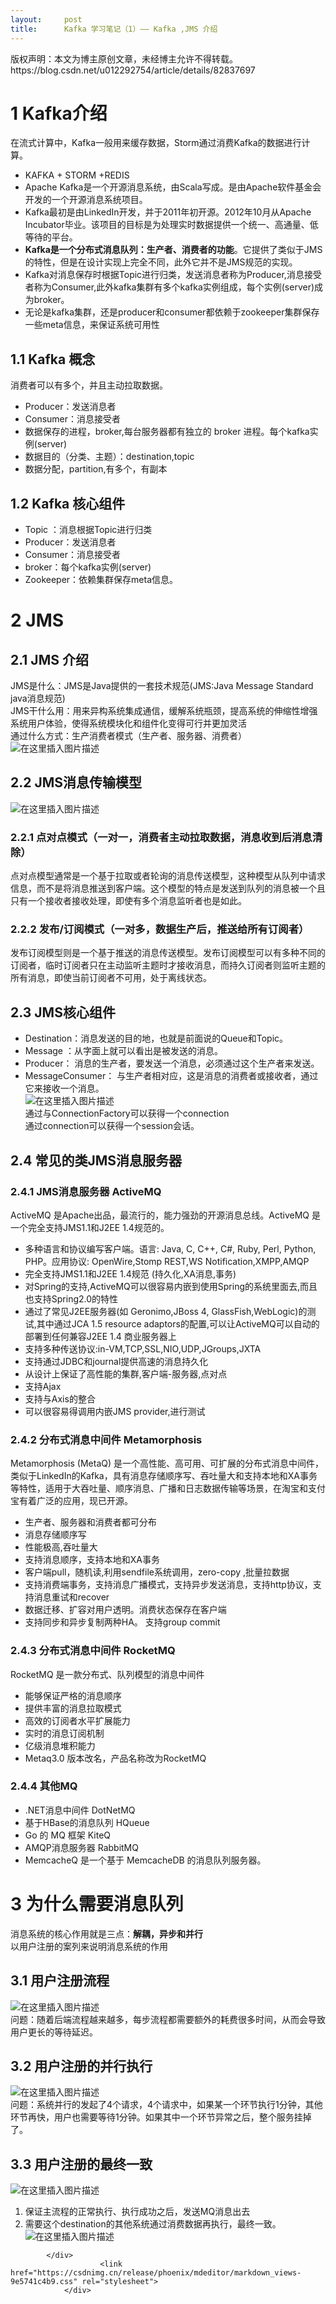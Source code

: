 ```yaml
---
layout:     post
title:      Kafka 学习笔记（1）—— Kafka ,JMS 介绍
---
```

<div id="article_content" class="article_content clearfix csdn-tracking-statistics" data-pid="blog" data-mod="popu_307" data-dsm="post">
								<div class="article-copyright">
					版权声明：本文为博主原创文章，未经博主允许不得转载。					https://blog.csdn.net/u012292754/article/details/82837697				</div>
								            <div id="content_views" class="markdown_views prism-atom-one-dark">
							<!-- flowchart 箭头图标 勿删 -->
							<svg xmlns="http://www.w3.org/2000/svg" style="display: none;"><path stroke-linecap="round" d="M5,0 0,2.5 5,5z" id="raphael-marker-block" style="-webkit-tap-highlight-color: rgba(0, 0, 0, 0);"></path></svg>
							<h1><a id="1_Kafka_0"></a>1 Kafka介绍</h1>
<p>在流式计算中，Kafka一般用来缓存数据，Storm通过消费Kafka的数据进行计算。</p>
<ul>
<li>KAFKA + STORM +REDIS</li>
<li>Apache Kafka是一个开源消息系统，由Scala写成。是由Apache软件基金会开发的一个开源消息系统项目。</li>
<li>Kafka最初是由LinkedIn开发，并于2011年初开源。2012年10月从Apache Incubator毕业。该项目的目标是为处理实时数据提供一个统一、高通量、低等待的平台。</li>
<li><strong>Kafka是一个分布式消息队列：生产者、消费者的功能</strong>。它提供了类似于JMS的特性，但是在设计实现上完全不同，此外它并不是JMS规范的实现。</li>
<li>Kafka对消息保存时根据Topic进行归类，发送消息者称为Producer,消息接受者称为Consumer,此外kafka集群有多个kafka实例组成，每个实例(server)成为broker。</li>
<li>无论是kafka集群，还是producer和consumer都依赖于zookeeper集群保存一些meta信息，来保证系统可用性</li>
</ul>
<h2><a id="11__Kafka__8"></a>1.1  Kafka 概念</h2>
<p>消费者可以有多个，并且主动拉取数据。</p>
<ul>
<li>Producer：发送消息者</li>
<li>Consumer：消息接受者</li>
<li>数据保存的进程，broker,每台服务器都有独立的 broker 进程。每个kafka实例(server)</li>
<li>数据目的（分类、主题）：destination,topic</li>
<li>数据分配，partition,有多个，有副本</li>
</ul>
<h2><a id="12_Kafka__15"></a>1.2 Kafka 核心组件</h2>
<ul>
<li>Topic ：消息根据Topic进行归类</li>
<li>Producer：发送消息者</li>
<li>Consumer：消息接受者</li>
<li>broker：每个kafka实例(server)</li>
<li>Zookeeper：依赖集群保存meta信息。</li>
</ul>
<h1><a id="2_JMS_22"></a>2 JMS</h1>
<h2><a id="21_JMS__23"></a>2.1 JMS 介绍</h2>
<p>JMS是什么：JMS是Java提供的一套技术规范(JMS:Java Message Standard java消息规范)<br>
JMS干什么用：用来异构系统集成通信，缓解系统瓶颈，提高系统的伸缩性增强系统用户体验，使得系统模块化和组件化变得可行并更加灵活<br>
通过什么方式：生产消费者模式（生产者、服务器、消费者）<br>
<img src="https://img-blog.csdn.net/20180925141734402?watermark/2/text/aHR0cHM6Ly9ibG9nLmNzZG4ubmV0L3UwMTIyOTI3NTQ=/font/5a6L5L2T/fontsize/400/fill/I0JBQkFCMA==/dissolve/70" alt="在这里插入图片描述"></p>
<h2><a id="22_JMS_28"></a>2.2 JMS消息传输模型</h2>
<p><img src="https://img-blog.csdn.net/2018092514203080?watermark/2/text/aHR0cHM6Ly9ibG9nLmNzZG4ubmV0L3UwMTIyOTI3NTQ=/font/5a6L5L2T/fontsize/400/fill/I0JBQkFCMA==/dissolve/70" alt="在这里插入图片描述"></p>
<h3><a id="221__30"></a>2.2.1 点对点模式（一对一，消费者主动拉取数据，消息收到后消息清除）</h3>
<p>点对点模型通常是一个基于拉取或者轮询的消息传送模型，这种模型从队列中请求信息，而不是将消息推送到客户端。这个模型的特点是发送到队列的消息被一个且只有一个接收者接收处理，即使有多个消息监听者也是如此。</p>
<h3><a id="222_	_32"></a>2.2.2 	发布/订阅模式（一对多，数据生产后，推送给所有订阅者）</h3>
<p>发布订阅模型则是一个基于推送的消息传送模型。发布订阅模型可以有多种不同的订阅者，临时订阅者只在主动监听主题时才接收消息，而持久订阅者则监听主题的所有消息，即使当前订阅者不可用，处于离线状态。</p>
<h2><a id="23_JMS_34"></a>2.3 JMS核心组件</h2>
<ul>
<li>Destination：消息发送的目的地，也就是前面说的Queue和Topic。</li>
<li>Message ：从字面上就可以看出是被发送的消息。</li>
<li>Producer： 消息的生产者，要发送一个消息，必须通过这个生产者来发送。</li>
<li>MessageConsumer： 与生产者相对应，这是消息的消费者或接收者，通过它来接收一个消息。<br>
<img src="https://img-blog.csdn.net/20180925142224199?watermark/2/text/aHR0cHM6Ly9ibG9nLmNzZG4ubmV0L3UwMTIyOTI3NTQ=/font/5a6L5L2T/fontsize/400/fill/I0JBQkFCMA==/dissolve/70" alt="在这里插入图片描述"><br>
通过与ConnectionFactory可以获得一个connection<br>
通过connection可以获得一个session会话。</li>
</ul>
<h2><a id="24__JMS_42"></a>2.4  常见的类JMS消息服务器</h2>
<h3><a id="241_JMS_ActiveMQ_43"></a>2.4.1 JMS消息服务器 ActiveMQ</h3>
<p>ActiveMQ 是Apache出品，最流行的，能力强劲的开源消息总线。ActiveMQ 是一个完全支持JMS1.1和J2EE 1.4规范的。</p>
<ul>
<li>多种语言和协议编写客户端。语言: Java, C, C++, C#, Ruby, Perl, Python, PHP。应用协议: OpenWire,Stomp REST,WS Notification,XMPP,AMQP</li>
<li>完全支持JMS1.1和J2EE 1.4规范 (持久化,XA消息,事务)</li>
<li>对Spring的支持,ActiveMQ可以很容易内嵌到使用Spring的系统里面去,而且也支持Spring2.0的特性</li>
<li>通过了常见J2EE服务器(如 Geronimo,JBoss 4, GlassFish,WebLogic)的测试,其中通过JCA 1.5 resource adaptors的配置,可以让ActiveMQ可以自动的部署到任何兼容J2EE 1.4 商业服务器上</li>
<li>支持多种传送协议:in-VM,TCP,SSL,NIO,UDP,JGroups,JXTA</li>
<li>支持通过JDBC和journal提供高速的消息持久化</li>
<li>从设计上保证了高性能的集群,客户端-服务器,点对点</li>
<li>支持Ajax</li>
<li>支持与Axis的整合</li>
<li>可以很容易得调用内嵌JMS provider,进行测试</li>
</ul>
<h3><a id="242__Metamorphosis_55"></a>2.4.2 分布式消息中间件 Metamorphosis</h3>
<p>Metamorphosis (MetaQ) 是一个高性能、高可用、可扩展的分布式消息中间件，类似于LinkedIn的Kafka，具有消息存储顺序写、吞吐量大和支持本地和XA事务等特性，适用于大吞吐量、顺序消息、广播和日志数据传输等场景，在淘宝和支付宝有着广泛的应用，现已开源。</p>
<ul>
<li>生产者、服务器和消费者都可分布</li>
<li>消息存储顺序写</li>
<li>性能极高,吞吐量大</li>
<li>支持消息顺序，支持本地和XA事务</li>
<li>客户端pull，随机读,利用sendfile系统调用，zero-copy ,批量拉数据</li>
<li>支持消费端事务，支持消息广播模式，支持异步发送消息，支持http协议，支持消息重试和recover</li>
<li>数据迁移、扩容对用户透明。消费状态保存在客户端</li>
<li>支持同步和异步复制两种HA。	支持group commit</li>
</ul>
<h3><a id="243__RocketMQ_65"></a>2.4.3 分布式消息中间件 RocketMQ</h3>
<p>RocketMQ 是一款分布式、队列模型的消息中间件</p>
<ul>
<li>能够保证严格的消息顺序</li>
<li>提供丰富的消息拉取模式</li>
<li>高效的订阅者水平扩展能力</li>
<li>实时的消息订阅机制</li>
<li>亿级消息堆积能力</li>
<li>Metaq3.0 版本改名，产品名称改为RocketMQ</li>
</ul>
<h3><a id="244_MQ_73"></a>2.4.4 其他MQ</h3>
<ul>
<li>.NET消息中间件 DotNetMQ</li>
<li>基于HBase的消息队列 HQueue</li>
<li>Go 的 MQ 框架 KiteQ</li>
<li>AMQP消息服务器 RabbitMQ</li>
<li>MemcacheQ 是一个基于 MemcacheDB 的消息队列服务器。</li>
</ul>
<h1><a id="3__79"></a>3 为什么需要消息队列</h1>
<p>消息系统的核心作用就是三点：<strong>解耦，异步和并行</strong><br>
以用户注册的案列来说明消息系统的作用</p>
<h2><a id="31__82"></a>3.1 用户注册流程</h2>
<p><img src="https://img-blog.csdn.net/20180925143425842?watermark/2/text/aHR0cHM6Ly9ibG9nLmNzZG4ubmV0L3UwMTIyOTI3NTQ=/font/5a6L5L2T/fontsize/400/fill/I0JBQkFCMA==/dissolve/70" alt="在这里插入图片描述"><br>
问题：随着后端流程越来越多，每步流程都需要额外的耗费很多时间，从而会导致用户更长的等待延迟。</p>
<h2><a id="32__85"></a>3.2 用户注册的并行执行</h2>
<p><img src="https://img-blog.csdn.net/20180925143515803?watermark/2/text/aHR0cHM6Ly9ibG9nLmNzZG4ubmV0L3UwMTIyOTI3NTQ=/font/5a6L5L2T/fontsize/400/fill/I0JBQkFCMA==/dissolve/70" alt="在这里插入图片描述"><br>
问题：系统并行的发起了4个请求，4个请求中，如果某一个环节执行1分钟，其他环节再快，用户也需要等待1分钟。如果其中一个环节异常之后，整个服务挂掉了。</p>
<h2><a id="33__88"></a>3.3 用户注册的最终一致</h2>
<p><img src="https://img-blog.csdn.net/20180925143559101?watermark/2/text/aHR0cHM6Ly9ibG9nLmNzZG4ubmV0L3UwMTIyOTI3NTQ=/font/5a6L5L2T/fontsize/400/fill/I0JBQkFCMA==/dissolve/70" alt="在这里插入图片描述"></p>
<ol>
<li>保证主流程的正常执行、执行成功之后，发送MQ消息出去</li>
<li>需要这个destination的其他系统通过消费数据再执行，最终一致。<br>
<img src="https://img-blog.csdn.net/20180925143639866?watermark/2/text/aHR0cHM6Ly9ibG9nLmNzZG4ubmV0L3UwMTIyOTI3NTQ=/font/5a6L5L2T/fontsize/400/fill/I0JBQkFCMA==/dissolve/70" alt="在这里插入图片描述"></li>
</ol>

            </div>
						<link href="https://csdnimg.cn/release/phoenix/mdeditor/markdown_views-9e5741c4b9.css" rel="stylesheet">
                </div>